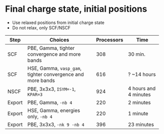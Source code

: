 # Final charge state, initial positions

* Use relaxed positions from initial charge state
* Do not relax, only SCF/NSCF

| Step | Choices | Processors | Time |
|------|---------|------------|------|
| SCF | PBE, Gamma, tighter convergence and more bands | 308 | 30 min. |
| SCF | HSE, Gamma, `vasp_gam`, tighter convergence and more bands | 616 | ? ~14 hours |
| NSCF | PBE, 3x3x3, `ISYM=-1`, `KPAR=3` | 924 | 4 hours and 4 minutes |
| Export | PBE, Gamma, `-nb 4` | 220 | 2 minutes |
| Export | HSE, Gamma, energies only, `-nb 4` | 220 | 1 minute |
| Export | PBE, 3x3x3, `-nk 9 -nb 4` | 396 | 23 minutes |

